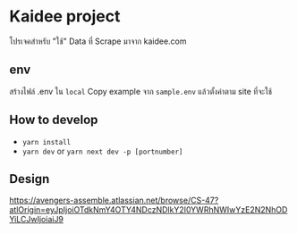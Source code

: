 # Kaidee project

โปรเจคสำหรับ "ใช้" Data ที่ Scrape มาจาก kaidee.com

## env
สร้างไฟล์ .env ใน `local` Copy example จาก `sample.env` แล้วตั้งค่าตาม site ที่จะใช้

## How to develop
- `yarn install`
- `yarn dev` or `yarn next dev -p [portnumber]`

## Design
https://avengers-assemble.atlassian.net/browse/CS-47?atlOrigin=eyJpIjoiOTdkNmY4OTY4NDczNDlkY2I0YWRhNWIwYzE2N2NhODYiLCJwIjoiaiJ9

